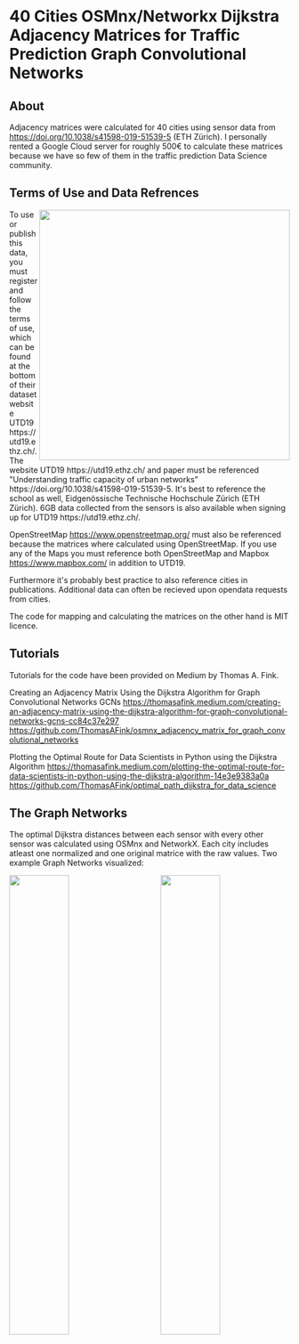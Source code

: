 # 40 Cities OSMnx/Networkx Dijkstra Adjacency Matrices for Traffic Prediction Graph Convolutional Networks

## About

Adjacency matrices were calculated for 40 cities using sensor data from https://doi.org/10.1038/s41598-019-51539-5 (ETH Zürich). I personally rented a Google Cloud server for roughly 500€ to calculate these matrices because we have so few of them in the traffic prediction Data Science community.

## Terms of Use and Data Refrences
<img src="https://thomasafink.com/wp-content/uploads/2023/08/P8250742-scaled.jpg" width="450" align="right">
To use or publish this data, you must register and follow the terms of use, which can be found at the bottom of their dataset website UTD19 https://utd19.ethz.ch/. The website UTD19 https://utd19.ethz.ch/ and paper must be referenced "Understanding traffic capacity of urban networks" https://doi.org/10.1038/s41598-019-51539-5. It's best to reference the school as well, Eidgenössische Technische Hochschule Zürich (ETH Zürich). 6GB data collected from the sensors is also available when signing up for UTD19 https://utd19.ethz.ch/. 

OpenStreetMap https://www.openstreetmap.org/ must also be referenced because the matrices where calculated using OpenStreetMap. If you use any of the Maps you must reference both OpenStreetMap and Mapbox https://www.mapbox.com/ in addition to UTD19.

Furthermore it's probably best practice to also reference cities in publications. Additional data can often be recieved upon opendata requests from cities. 

The code for mapping and calculating the matrices on the other hand is MIT licence. 

## Tutorials
Tutorials for the code have been provided on Medium by Thomas A. Fink.

Creating an Adjacency Matrix Using the Dijkstra Algorithm for Graph Convolutional Networks GCNs
https://thomasafink.medium.com/creating-an-adjacency-matrix-using-the-dijkstra-algorithm-for-graph-convolutional-networks-gcns-cc84c37e297
https://github.com/ThomasAFink/osmnx_adjacency_matrix_for_graph_convolutional_networks


Plotting the Optimal Route for Data Scientists in Python using the Dijkstra Algorithm
https://thomasafink.medium.com/plotting-the-optimal-route-for-data-scientists-in-python-using-the-dijkstra-algorithm-14e3e9383a0a
https://github.com/ThomasAFink/optimal_path_dijkstra_for_data_science

## The Graph Networks
The optimal Dijkstra distances between each sensor with every other sensor was calculated using OSMnx and NetworkX. Each city includes atleast one normalized and one original matrice with the raw values. Two example Graph Networks visualized:

<img src="https://github.com/ThomasAFink/40_cities_osmnx_adjacency_matrices_for_graph_convolutional_networks/blob/main/adj_matrix/innsbruck/innsbruck_dijkstra_map.jpg?raw=true" width="46%" align="left">

<img src="https://github.com/ThomasAFink/40_cities_osmnx_adjacency_matrices_for_graph_convolutional_networks/blob/main/adj_matrix/essen/essen_dijkstra_map.jpg?raw=true" width="46%" align="right">
